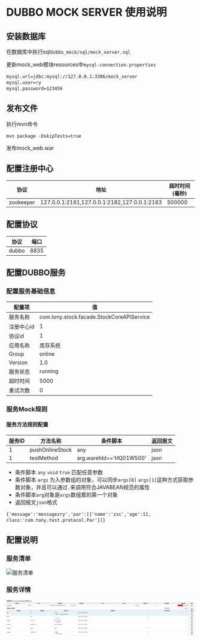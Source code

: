 
# DUBBO MOCK SERVER 使用说明

## 安装数据库

在数据库中执行sql`dubbo_mock/sql/mock_server.sql`

更新mock_web模块resources中`mysql-connection.properties`
```
mysql.url=jdbc:mysql://127.0.0.1:3306/mock_server
mysql.user=ry
mysql.password=123456
```

## 发布文件
执行mvn命令
```
mvn package -DskipTests=true
```
发布mock_web.war

## 配置注册中心
协议|地址|超时时间(毫秒)
----|----|---
zookeeper|127.0.0.1:2181,127.0.0.1:2182,127.0.0.1:2183|500000


## 配置协议
协议|端口
---|---
dubbo|8835


## 配置DUBBO服务

### 配置服务基础信息

配置项|值
---|---
服务名称|com.tony.stock.facade.StockCoreAPiService
注册中心id|1
协议id|1
应用名称|库存系统
Group|online
Version|1.0
服务状态|running
超时时间|5000
重试次数|0

### 服务Mock规则

#### 服务方法规则配置
服务ID|方法名称|条件脚本|返回报文
---|---|---|---
1|pushOnlineStock|any|json
1|testMethod|arg.warehId=='HQ01W500'|json

* 条件脚本 `any` `void` `true` 匹配任意参数
* 条件脚本 `args` 为入参数组的对象，可以同步`args[0]` `args[1]`这种方式获取参数对象，并且可以通过`.`来调用符合JAVABEAN规范的属性
* 条件脚本`arg`对象是`args`数组累的第一个对象
* 返回报文`json`格式


```
{'message':'messagezry','par':[{'name':'zxc','age':11, class:'com.tony.test.protocol.Par'}]}
```


## 配置说明
### 服务清单
![服务清单](http://i4.piimg.com/597491/7fa077907536622f.png)

### 服务详情
![服务详情](https://raw.githubusercontent.com/tonyruiyu/tony-res-pic/master/pic/mock_service.png)



